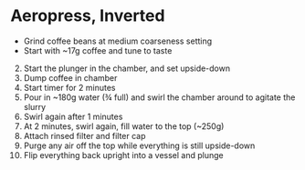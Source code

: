 # Aeropress, Inverted

- Grind coffee beans at medium coarseness setting
- Start with ~17g coffee and tune to taste

2. Start the plunger in the chamber, and set upside-down
3. Dump coffee in chamber
4. Start timer for 2 minutes
5. Pour in ~180g water (¾ full) and swirl the chamber around to agitate the
slurry
6. Swirl again after 1 minutes
7. At 2 minutes, swirl again, fill water to the top (~250g)
8. Attach rinsed filter and filter cap
9. Purge any air off the top while everything is still upside-down
10. Flip everything back upright into a vessel and plunge

